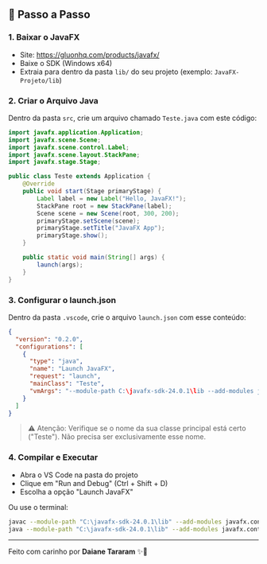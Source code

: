 ## 🎯 Passo a Passo

### 1. Baixar o JavaFX
- Site: https://gluonhq.com/products/javafx/
- Baixe o SDK (Windows x64)
- Extraia para dentro da pasta `lib/` do seu projeto (exemplo: `JavaFX-Projeto/lib`)

### 2. Criar o Arquivo Java
Dentro da pasta `src`, crie um arquivo chamado `Teste.java` com este código:

```java
import javafx.application.Application;
import javafx.scene.Scene;
import javafx.scene.control.Label;
import javafx.scene.layout.StackPane;
import javafx.stage.Stage;

public class Teste extends Application {
    @Override
    public void start(Stage primaryStage) {
        Label label = new Label("Hello, JavaFX!");
        StackPane root = new StackPane(label);
        Scene scene = new Scene(root, 300, 200);
        primaryStage.setScene(scene);
        primaryStage.setTitle("JavaFX App");
        primaryStage.show();
    }

    public static void main(String[] args) {
        launch(args);
    }
}
```

### 3. Configurar o launch.json
Dentro da pasta `.vscode`, crie o arquivo `launch.json` com esse conteúdo:

```json
{
  "version": "0.2.0",
  "configurations": [
    {
      "type": "java",
      "name": "Launch JavaFX",
      "request": "launch",
      "mainClass": "Teste",
      "vmArgs": "--module-path C:\javafx-sdk-24.0.1\lib --add-modules javafx.controls,javafx.fxml"
    }
  ]
}
```

> ⚠️ Atenção: Verifique se o nome da sua classe principal está certo ("Teste"). Não precisa ser exclusivamente esse nome.

### 4. Compilar e Executar
- Abra o VS Code na pasta do projeto
- Clique em "Run and Debug" (Ctrl + Shift + D)
- Escolha a opção "Launch JavaFX"

Ou use o terminal:
```bash
javac --module-path "C:\javafx-sdk-24.0.1\lib" --add-modules javafx.controls Teste.java
java --module-path "C:\javafx-sdk-24.0.1\lib" --add-modules javafx.controls,javafx.fxml -cp src Teste
```

---

Feito com carinho por **Daiane Tararam** ✨🚀

